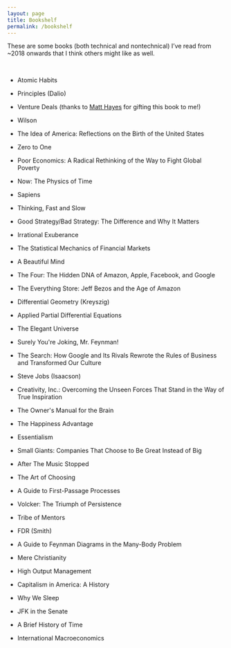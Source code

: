 ```yaml
---
layout: page
title: Bookshelf
permalink: /bookshelf
---
```



These are some books (both technical and nontechnical) I’ve read from ~2018 onwards that I think others might like as well.

<br>

* Atomic Habits

* Principles (Dalio)

* Venture Deals (thanks to [Matt Hayes](https://twitter.com/matthhayes) for gifting this book to me!)

* Wilson

* The Idea of America: Reflections on the Birth of the United States

* Zero to One

* Poor Economics: A Radical Rethinking of the Way to Fight Global Poverty

* Now: The Physics of Time

* Sapiens

* Thinking, Fast and Slow

* Good Strategy/Bad Strategy: The Difference and Why It Matters

* Irrational Exuberance

* The Statistical Mechanics of Financial Markets

* A Beautiful Mind

* The Four: The Hidden DNA of Amazon, Apple, Facebook, and Google

* The Everything Store: Jeff Bezos and the Age of Amazon

* Differential Geometry (Kreyszig)

* Applied Partial Differential Equations

* The Elegant Universe

* Surely You're Joking, Mr. Feynman!

* The Search: How Google and Its Rivals Rewrote the Rules of Business and Transformed Our Culture

* Steve Jobs (Isaacson)

* Creativity, Inc.: Overcoming the Unseen Forces That Stand in the Way of True Inspiration

* The Owner's Manual for the Brain

* The Happiness Advantage

* Essentialism

* Small Giants: Companies That Choose to Be Great Instead of Big

* After The Music Stopped

* The Art of Choosing

* A Guide to First-Passage Processes

* Volcker: The Triumph of Persistence

* Tribe of Mentors

* FDR (Smith)

* A Guide to Feynman Diagrams in the Many-Body Problem

* Mere Christianity

* High Output Management

* Capitalism in America: A History

* Why We Sleep

* JFK in the Senate

* A Brief History of Time

* International Macroeconomics
